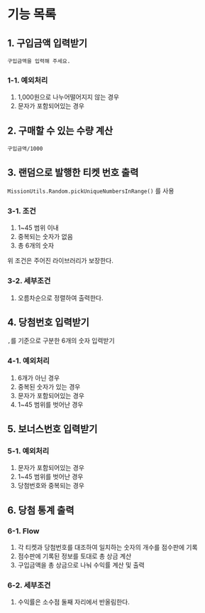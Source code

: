 # 기능 목록

## 1. 구입금액 입력받기

`구입금액을 입력해 주세요.`

### 1-1. 예외처리

1. 1,000원으로 나누어떨어지지 않는 경우
2. 문자가 포함되어있는 경우

## 2. 구매할 수 있는 수량 계산

`구입금액/1000`

## 3. 랜덤으로 발행한 티켓 번호 출력

`MissionUtils.Random.pickUniqueNumbersInRange()` 를 사용

### 3-1. 조건

1. 1~45 범위 이내
2. 중복되는 숫자가 없음
3. 총 6개의 숫자

위 조건은 주어진 라이브러리가 보장한다.

### 3-2. 세부조건

1. 오름차순으로 정렬하여 출력한다.

## 4. 당첨번호 입력받기

`,`를 기준으로 구분한 6개의 숫자 입력받기

### 4-1. 예외처리

1. 6개가 아닌 경우
2. 중복된 숫자가 있는 경우
3. 문자가 포함되어있는 경우
4. 1~45 범위를 벗어난 경우

## 5. 보너스번호 입력받기

### 5-1. 예외처리

1. 문자가 포함되어있는 경우
2. 1~45 범위를 벗어난 경우
3. 당첨번호와 중복되는 경우

## 6. 당첨 통계 출력

### 6-1. Flow

1. 각 티켓과 당첨번호를 대조하여 일치하는 숫자의 개수를 점수판에 기록
2. 점수판에 기록된 정보를 토대로 총 상금 계산
3. 구입금액을 총 상금으로 나눠 수익률 계산 및 출력

### 6-2. 세부조건

1. 수익률은 소수점 둘째 자리에서 반올림한다.
